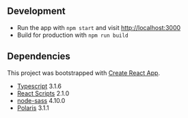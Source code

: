 ## Development

- Run the app with `npm start` and visit [http://localhost:3000](http://localhost:3000)
- Build for production with `npm run build`

## Dependencies

This project was bootstrapped with [Create React App](https://github.com/facebook/create-react-app).

- [Typescript](https://github.com/Microsoft/TypeScript/releases/tag/v3.1.6) 3.1.6
- [React Scripts](https://github.com/facebook/create-react-app/releases/tag/v2.1.0) 2.1.0
- [node-sass](https://github.com/sass/node-sass/releases/tag/v4.10.0) 4.10.0
- [Polaris](https://github.com/Shopify/polaris-react/releases/tag/v3.1.1) 3.1.1
